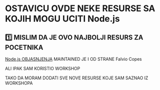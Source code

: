 # OSTAVICU OVDE NEKE RESURSE SA KOJIH MOGU UCITI Node.js

## :one: MISLIM DA JE OVO NAJBOLJI RESURS ZA POCETNIKA

[Node.js OBJASNJENJA](https://nodejs.dev/) MAINTAINED JE I OD STRANE Falvio Copes

ALI IPAK SAM KORISTIO WORKSHOP

TAKO DA MORAM DODATI SVE NOVE RESURSE KOJE SAM SAZNAO IZ WORKSHOPA